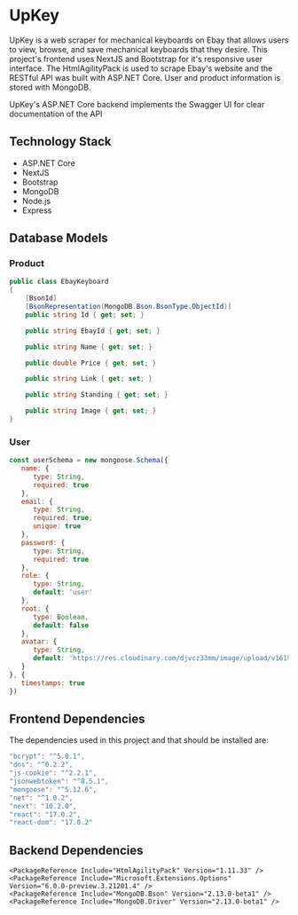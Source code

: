 # UpKey

UpKey is a web scraper for mechanical keyboards on Ebay that allows users to view, browse, and save mechanical keyboards that they desire. This project's frontend uses NextJS and Bootstrap for it's responsive user interface. The HtmlAgilityPack is used to scrape Ebay's website and the RESTful API was built with ASP.NET Core. User and product information is stored with MongoDB.

UpKey's ASP.NET Core backend implements the Swagger UI for clear documentation of the API

## Technology Stack
* ASP.NET Core
* NextJS
* Bootstrap
* MongoDB
* Node.js
* Express

## Database Models
### Product
```C#
public class EbayKeyboard
{
    [BsonId]
    [BsonRepresentation(MongoDB.Bson.BsonType.ObjectId)]
    public string Id { get; set; }

    public string EbayId { get; set; }

    public string Name { get; set; }

    public double Price { get; set; }

    public string Link { get; set; }

    public string Standing { get; set; }

    public string Image { get; set; }
}
 ```
### User
```javascript
const userSchema = new mongoose.Schema({
   name: {
      type: String,
      required: true
   },
   email: {
      type: String,
      required: true,
      unique: true
   },
   password: {
      type: String,
      required: true
   },
   role: {
      type: String,
      default: 'user'
   },
   root: {
      type: Boolean,
      default: false
   },
   avatar: {
      type: String,
      default: 'https://res.cloudinary.com/djvcz33mm/image/upload/v1619660571/guest-user_kpk4c0.jpg'
   }
}, {
   timestamps: true
})
```

## Frontend Dependencies
The dependencies used in this project and that should be installed are:
```javascript
"bcrypt": "^5.0.1",
"dns": "^0.2.2",
"js-cookie": "^2.2.1",
"jsonwebtoken": "^8.5.1",
"mongoose": "^5.12.6",
"net": "^1.0.2",
"next": "10.2.0",
"react": "17.0.2",
"react-dom": "17.0.2"
```



## Backend Dependencies
```ASP.NET
<PackageReference Include="HtmlAgilityPack" Version="1.11.33" />
<PackageReference Include="Microsoft.Extensions.Options" Version="6.0.0-preview.3.21201.4" />
<PackageReference Include="MongoDB.Bson" Version="2.13.0-beta1" />
<PackageReference Include="MongoDB.Driver" Version="2.13.0-beta1" />
 ```

